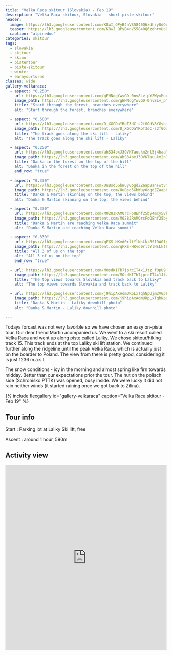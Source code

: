 ```yaml
---
title: "Velka Raca skitour (Slovakia) - Feb 19"
description: "Velka Raca skitour, Slovakia - short piste skitour"
header:
  image: https://lh3.googleusercontent.com/K8wI_QPyB4nVS5840Q6zdhryUdQoev8aKouE1Vre1TpXYkVDOjcki32zlstQ6cR6N4CZGuEr5O1_6PSZTzx0dJT8ddUDdoZ77A6g-vgL3iF7EkoKBHjSiWMdfP57_JUWPiUBRpRnWCBMLqLQjS_1sEpFyqv6KC31XOeMEMRQbEaUy2I3X4djm_VeOAVtgT6mib8gglHj1Wpxt72YuCjgNy9knorMMssNXtEExXHUtlt2su1J6ETTI_fIHRaW6r0RcA_9UA9qTXbvd1weWotNUuAmWhazK9Lmx4M4drQpLpExXyg1lNaHgVYA5QWCdzoTr1llD3baLGx5vMCjfu5w6XwqHJXti5WPVh5CLTvfSTPMMTNd0ISFCCHMF4_5gGZc-nMaGHVqvVnSr8K76tUGbZ_OUGgzly11mWcsVId2qSUG4WUCEvSqQhH_55qvBSao3fPWGXsE0yorJ9sb6b3RbrvjJ-tqIeT8aPYOqAbghY6R03QAImW8Zr2vDGlAaQA8u4pq-l2OxjaXyHSmSYAPTjBaSDyK4i_bZGO9DFBCGwqIN4OEke_u2NN-otDOBMSys6RTnUOeQORcJ41VYgiOfyZbFOI289iGuBdUu1M1P4k8wswuZuCh-DbRKUGEWkbOtugQ7KfqIhubuImNOdozNlQkqWGI-qwUZ4Si9AEgChpVdCCZepbCo7l_I3cFWQC_NGXKSqBWcGXDyFRUHqskk66WEA=w2118-h1542-no
  teaser: https://lh3.googleusercontent.com/K8wI_QPyB4nVS5840Q6zdhryUdQoev8aKouE1Vre1TpXYkVDOjcki32zlstQ6cR6N4CZGuEr5O1_6PSZTzx0dJT8ddUDdoZ77A6g-vgL3iF7EkoKBHjSiWMdfP57_JUWPiUBRpRnWCBMLqLQjS_1sEpFyqv6KC31XOeMEMRQbEaUy2I3X4djm_VeOAVtgT6mib8gglHj1Wpxt72YuCjgNy9knorMMssNXtEExXHUtlt2su1J6ETTI_fIHRaW6r0RcA_9UA9qTXbvd1weWotNUuAmWhazK9Lmx4M4drQpLpExXyg1lNaHgVYA5QWCdzoTr1llD3baLGx5vMCjfu5w6XwqHJXti5WPVh5CLTvfSTPMMTNd0ISFCCHMF4_5gGZc-nMaGHVqvVnSr8K76tUGbZ_OUGgzly11mWcsVId2qSUG4WUCEvSqQhH_55qvBSao3fPWGXsE0yorJ9sb6b3RbrvjJ-tqIeT8aPYOqAbghY6R03QAImW8Zr2vDGlAaQA8u4pq-l2OxjaXyHSmSYAPTjBaSDyK4i_bZGO9DFBCGwqIN4OEke_u2NN-otDOBMSys6RTnUOeQORcJ41VYgiOfyZbFOI289iGuBdUu1M1P4k8wswuZuCh-DbRKUGEWkbOtugQ7KfqIhubuImNOdozNlQkqWGI-qwUZ4Si9AEgChpVdCCZepbCo7l_I3cFWQC_NGXKSqBWcGXDyFRUHqskk66WEA=w2118-h1542-no
  caption: "alpineduo"
categories: skitour
tags:
  - slovakia
  - skitour
  - skimo
  - pistentour
  - piste-skitour
  - winter
  - earnyourturns
classes: wide
gallery-velkaraca:
  - aspect: "0.250"
    url: https://lh3.googleusercontent.com/gEHNogYwvGD-0nv8Lv_pYZWyxMuuScFxjY-HMPzWS42P3vQ5LfplWUk7tyGlPQc_yjU4AUMmXZoN_lOhpPgYyqahR6GW337h3jYR8wP9YZT58Ky2umAn1j_JQ0aZNFe4J8hLSAdthyoIkjWvIAoHgC442g4meuz9cDbAbr3jiV-94K3HacaGZ-IWB630Fl8n13WKJXTeylqdE_BegDUYCGzZgy__Ijg_jEXacEVXrOztKvtYhK1a7M-7bbTl21HuNNt2nrOlLWo21dZwjlxskJA2wfcuWyQYGcor65R3qTSQxc8NnkCYlKKwaJWd9rxejrr6OGLycojjd8et18UNa4a6NjTprdadjpj-DFJYXhzYT5x0X-hqGxLuv4WJB2ChxXiEhXbODwFduUvu9EtmwpM6NRuMGMex8cfe8xuHfmL9gugD8EA-V1AcMdOTB0HwGHkmTm-Pvx5zW3ciJyFB6VGFO7RnsC-OXPhks_FLTU6Zc5k0UyzLdsmQWMhwzChlm_i01QsDzpuxmJN_SmOBAXyQVcvMHbc_EhOLnSG0gcFiMWxU50eIBYSa_Q1aJKR0ixvUYIfvSZ3OyFQ3-fxj3G6y-8SViwUgKZUT9K7im5qBVa1Iq34fdMJRehnPIeSGfNwhxR6T1k1-0u0E1bEYH_oD2vSPdjGuGYSzS7JO3elHws-DKUDXrjGGZg628yFx7S4pOXVe1ukRBMbSInX-bSua-w=w1158-h1542-no
    image_path: https://lh3.googleusercontent.com/gEHNogYwvGD-0nv8Lv_pYZWyxMuuScFxjY-HMPzWS42P3vQ5LfplWUk7tyGlPQc_yjU4AUMmXZoN_lOhpPgYyqahR6GW337h3jYR8wP9YZT58Ky2umAn1j_JQ0aZNFe4J8hLSAdthyoIkjWvIAoHgC442g4meuz9cDbAbr3jiV-94K3HacaGZ-IWB630Fl8n13WKJXTeylqdE_BegDUYCGzZgy__Ijg_jEXacEVXrOztKvtYhK1a7M-7bbTl21HuNNt2nrOlLWo21dZwjlxskJA2wfcuWyQYGcor65R3qTSQxc8NnkCYlKKwaJWd9rxejrr6OGLycojjd8et18UNa4a6NjTprdadjpj-DFJYXhzYT5x0X-hqGxLuv4WJB2ChxXiEhXbODwFduUvu9EtmwpM6NRuMGMex8cfe8xuHfmL9gugD8EA-V1AcMdOTB0HwGHkmTm-Pvx5zW3ciJyFB6VGFO7RnsC-OXPhks_FLTU6Zc5k0UyzLdsmQWMhwzChlm_i01QsDzpuxmJN_SmOBAXyQVcvMHbc_EhOLnSG0gcFiMWxU50eIBYSa_Q1aJKR0ixvUYIfvSZ3OyFQ3-fxj3G6y-8SViwUgKZUT9K7im5qBVa1Iq34fdMJRehnPIeSGfNwhxR6T1k1-0u0E1bEYH_oD2vSPdjGuGYSzS7JO3elHws-DKUDXrjGGZg628yFx7S4pOXVe1ukRBMbSInX-bSua-w=w200-h300-no
    title: "Start through the forest, branches everywhere"
    alt: "Start through the forest, branches everywhere"

  - aspect: "0.500"
    url: https://lh3.googleusercontent.com/D_XGCDaYRoT3dC-s2fGOdV8YGvhjjrqRpXltBpon_Ci2Ytf_oxjxh7Oe5B5nY9TDOe4hTLMB0phoNVemTZo2GPWnWai9kbG_wLbpBB18OD9srChhoh1AgXuiX7rocXHvLBQS0z8fTTTU_gYmDHk9cYGES0oiIwHm427UJdUOVruuIgYQhTB4sDfjMf_s2_NDtrtO7JJoIFpgPeFbnQqGDMYLpPniGpJBOWnjjlYxDMXhYHvmhcyAsgFgqXUWvoLcPV2GMC6j-mkTbYJWEMSGOGKxFMa26LNfGhlTmjnywFYp4yKNQBeUCX7CZUZYH-pc28s2-9m8QrVVyEuYQ6o4qakgl3dG0khtpP7cPT6YfWugbNAwEyE2tBKttDTIpoRxj0K8ipSrBc9SQbqJV4tFKYjT8tFM8jtw939MtXzazz-RWhicYRzHkEHNHXn4mr4iGSQZ1MqDVmesrhs5q2NXhh5BsDbRITvxX2ORk1oN0hj69pDVotjsn3pU9jPhRFlzof_Y8hVlTTMNy4xF-5nLfhj6x1waeMBBSvyTkg5d02t-kwUiFcGq0SH1zd6Y-OIDrHKDRb_f6EpmqXo5YiQwjMFybOaKNYhPf3SSQwkj-6kdwLhFKMRx1cG3RYrzuJhmwHDNyg_G-Ihp-NUBiDUf5wOuIjKp1rK_zLc3lXcbQUmlAggc5pT0eKkUv3isoeM_tKHfh5dkIlHhSu41IAzuflJVBQ=w2056-h1542-no
    image_path: https://lh3.googleusercontent.com/D_XGCDaYRoT3dC-s2fGOdV8YGvhjjrqRpXltBpon_Ci2Ytf_oxjxh7Oe5B5nY9TDOe4hTLMB0phoNVemTZo2GPWnWai9kbG_wLbpBB18OD9srChhoh1AgXuiX7rocXHvLBQS0z8fTTTU_gYmDHk9cYGES0oiIwHm427UJdUOVruuIgYQhTB4sDfjMf_s2_NDtrtO7JJoIFpgPeFbnQqGDMYLpPniGpJBOWnjjlYxDMXhYHvmhcyAsgFgqXUWvoLcPV2GMC6j-mkTbYJWEMSGOGKxFMa26LNfGhlTmjnywFYp4yKNQBeUCX7CZUZYH-pc28s2-9m8QrVVyEuYQ6o4qakgl3dG0khtpP7cPT6YfWugbNAwEyE2tBKttDTIpoRxj0K8ipSrBc9SQbqJV4tFKYjT8tFM8jtw939MtXzazz-RWhicYRzHkEHNHXn4mr4iGSQZ1MqDVmesrhs5q2NXhh5BsDbRITvxX2ORk1oN0hj69pDVotjsn3pU9jPhRFlzof_Y8hVlTTMNy4xF-5nLfhj6x1waeMBBSvyTkg5d02t-kwUiFcGq0SH1zd6Y-OIDrHKDRb_f6EpmqXo5YiQwjMFybOaKNYhPf3SSQwkj-6kdwLhFKMRx1cG3RYrzuJhmwHDNyg_G-Ihp-NUBiDUf5wOuIjKp1rK_zLc3lXcbQUmlAggc5pT0eKkUv3isoeM_tKHfh5dkIlHhSu41IAzuflJVBQ=w400-h300-no
    title: "The track goes along the ski lift - Laliky"
    alt: "The track goes along the ski lift - Laliky"

  - aspect: "0.250"
    url: https://lh3.googleusercontent.com/ahS34bxJ3OVKTauukm2nl5j4haaMzubDxOjlAFRxH8W2h5m1WOrzPMzx6s_9E50DZDpNi2giOeF7jYTOW42s7EW2xBLHpJdk111CliHMJihpZWT5FC6e3_pFpaYR5PXSfxQPzas8fAtEnQsw2V31VtXR57l0kP7rw5GtH7tyJ0Bw11Erz5DbhbxnV0CyMMo1mdy7-dTgwVmVyDzkxbNY457ewXowywhTWKil1ggCJFKgvAaEPkTGIZlZ3Q8IlDWykZqupjkOT91HGYDmwQI2xj96Cvks-Nv1PQSDm2vR525pVOeIHCZOqG5cJukr1NxtLFBEuFHsK-xKXUMh9enwScY3Ut-J8vlo7tBxtrA6Xd7CVi--jSssq1rj7422qxhEJrxj05FgSlnuD6YIzk4irl1VVfwhhMcLUgeRl0N3G_4eL60GLROrEkWCoF9amzqVwK55xsc4LGpQ-bEXesEhpKdxFvwOUJNX-r5rCBYCMNi2vn3NO7QTDupMVhyTjT9zouRNDxTXqsJIiPPJ6fk6VhwbDot3PdjRAhQ1TAlgNTElPQYKevuYmVyARx9YtMbqu5UStfn87IBwN3y5E_WHF4BxDAsuJLwK8r9EJJQOEqxi8FMCUafL734rbPJot0KChkjTMai4-ulAaW3-gfxX0ykovtOIjZPhqqlyCF5Vu_zdKan5lwGzaqfgJ9GecCJ1JYdWW_CKYssP1lMwVvB6YBS9cw=w1158-h1542-no
    image_path: https://lh3.googleusercontent.com/ahS34bxJ3OVKTauukm2nl5j4haaMzubDxOjlAFRxH8W2h5m1WOrzPMzx6s_9E50DZDpNi2giOeF7jYTOW42s7EW2xBLHpJdk111CliHMJihpZWT5FC6e3_pFpaYR5PXSfxQPzas8fAtEnQsw2V31VtXR57l0kP7rw5GtH7tyJ0Bw11Erz5DbhbxnV0CyMMo1mdy7-dTgwVmVyDzkxbNY457ewXowywhTWKil1ggCJFKgvAaEPkTGIZlZ3Q8IlDWykZqupjkOT91HGYDmwQI2xj96Cvks-Nv1PQSDm2vR525pVOeIHCZOqG5cJukr1NxtLFBEuFHsK-xKXUMh9enwScY3Ut-J8vlo7tBxtrA6Xd7CVi--jSssq1rj7422qxhEJrxj05FgSlnuD6YIzk4irl1VVfwhhMcLUgeRl0N3G_4eL60GLROrEkWCoF9amzqVwK55xsc4LGpQ-bEXesEhpKdxFvwOUJNX-r5rCBYCMNi2vn3NO7QTDupMVhyTjT9zouRNDxTXqsJIiPPJ6fk6VhwbDot3PdjRAhQ1TAlgNTElPQYKevuYmVyARx9YtMbqu5UStfn87IBwN3y5E_WHF4BxDAsuJLwK8r9EJJQOEqxi8FMCUafL734rbPJot0KChkjTMai4-ulAaW3-gfxX0ykovtOIjZPhqqlyCF5Vu_zdKan5lwGzaqfgJ9GecCJ1JYdWW_CKYssP1lMwVvB6YBS9cw=w300-h400-no
    title: "Danka in the forest on the top of the hill"
    alt: "Danka in the forest on the top of the hill"
    end_row: "true"

  - aspect: "0.330"
    url: https://lh3.googleusercontent.com/UuBsd5GbWuy0ogdZZaap8anFwtvf6B59DF9cCmEAbYN_dYOuqpFTCHPkYQFbjAde_iIWHt38CcUa-zJqCNL66em1dVl3wGg5_uFhHvX3vSdt3pOluRrx8bzu5JI7Qct9Uq3UiP3_Hq8Sw8H1Mct_CH2XouriZsVzFJ41ryuXPvTsBnT8AxUHXg7jmKRaW753H8jZk1y7IIYlbWDiE99RUMvawlUjXaIf93Y6D67A6IwZjG4LdeywsDkkZQzIxcw0kVb9iH-WCjIta5r4JkXKMQ8JeHqiFZZbLn4xSFE31-0HRv1tLV1K0y5S9g5GMzyYiNqr0wYvQ3z6xbD2psqCezBYov01IhmgOUWsq2J46rXHut6C5AkpuFXZyT6aPlA09zRzmNN8VfJJe2-xXCHPto5K6squ0EuXvX9F-_13FCog3B3rCaG1S4ePZVH-6G6E5cJGBGtAZxUDaH3-UHFe9h6lfgczTAwEw3u5snaclLfTH2QvvV2s0_kQido3IkMT6UXK3xrZoqvyF1H8E0cjYdLF_u_js3mtrgmfhfb0NmXr7Mb5TSE8ern8heb6wG_nQQ2yUK98nqAA5fp6Jip3a7wfsGHwLtf7e9s18V9qQQIvJUn_HWXoIC90m4dYk_JYDheNDDpjyBQPKtkqxrBZ754mr9hvyFES=w2414-h1542-no
    image_path: https://lh3.googleusercontent.com/UuBsd5GbWuy0ogdZZaap8anFwtvf6B59DF9cCmEAbYN_dYOuqpFTCHPkYQFbjAde_iIWHt38CcUa-zJqCNL66em1dVl3wGg5_uFhHvX3vSdt3pOluRrx8bzu5JI7Qct9Uq3UiP3_Hq8Sw8H1Mct_CH2XouriZsVzFJ41ryuXPvTsBnT8AxUHXg7jmKRaW753H8jZk1y7IIYlbWDiE99RUMvawlUjXaIf93Y6D67A6IwZjG4LdeywsDkkZQzIxcw0kVb9iH-WCjIta5r4JkXKMQ8JeHqiFZZbLn4xSFE31-0HRv1tLV1K0y5S9g5GMzyYiNqr0wYvQ3z6xbD2psqCezBYov01IhmgOUWsq2J46rXHut6C5AkpuFXZyT6aPlA09zRzmNN8VfJJe2-xXCHPto5K6squ0EuXvX9F-_13FCog3B3rCaG1S4ePZVH-6G6E5cJGBGtAZxUDaH3-UHFe9h6lfgczTAwEw3u5snaclLfTH2QvvV2s0_kQido3IkMT6UXK3xrZoqvyF1H8E0cjYdLF_u_js3mtrgmfhfb0NmXr7Mb5TSE8ern8heb6wG_nQQ2yUK98nqAA5fp6Jip3a7wfsGHwLtf7e9s18V9qQQIvJUn_HWXoIC90m4dYk_JYDheNDDpjyBQPKtkqxrBZ754mr9hvyFES=w400-h300-no
    title: "Danka & Martin skinning on the top, the views behind"
    alt: "Danka & Martin skinning on the top, the views behind"

  - aspect: "0.330"
    url: https://lh3.googleusercontent.com/M028JRAMQrcFoQEhf25by4mcy5Vk6lPmNvc2dsNXuErzt6h3RathlvjBdipeXH0walPEWvGqStnNe6-QjoKcndOcMHdj2Aga4Kf_JSbmfOu6zityt-G9WYclSM6-7VKkxNXOJFHln0r_DCsVUqX_xSnkFmsrGOnArAvpFd6tfPrJKB-lBbHkHKfwwZbB6jUzuBkkvPdwyRNNfQSGQUpRtmw3G7tr61_Zb037XRQM-giOTPUbXDlJRBKTvkK2HArB0kVkyk5fLqOaj98CuoBKT830xcmGiVXwTuav872xrU3I8dBvUKOOsan09senaG0ytQDIzXVG7OVmbivyDN0qKxU7sWBdTMC7xNK5WUv5LKxupafdt9_oaES4tQSJ0395Mi-kHGqlvgd6BEnRiAINpaygcw8-vFu3vuLIhP26kSoDQ3JeuvkhUaSaSnvqcx_XMJ868Bd_VuwWJzY2_FQmhLQWVNjMKpYpaOWoXx60ek7LiQIUs7vrtEgVkBdA3QhFxipC5rHcs88vKIW5txMvtOIDOlo7dflr_q50mBWY4vdq0BvYIKx7qyHbh6iqZW6SRdPuzeqnDnJVO4nljr41ty98aShLlUNrBBbq8CQKWDHsii6TF58dDsRjB28PnDzDY3d1k91QWs-gy0i34i8HcTooc4_RyBHdkxBhYyTW66-DEoCkR-rdkbyodrVvbf_EP1qadI4WdFqA-fKkDQ5ak2BqfQ=w2056-h1542-no
    image_path: https://lh3.googleusercontent.com/M028JRAMQrcFoQEhf25by4mcy5Vk6lPmNvc2dsNXuErzt6h3RathlvjBdipeXH0walPEWvGqStnNe6-QjoKcndOcMHdj2Aga4Kf_JSbmfOu6zityt-G9WYclSM6-7VKkxNXOJFHln0r_DCsVUqX_xSnkFmsrGOnArAvpFd6tfPrJKB-lBbHkHKfwwZbB6jUzuBkkvPdwyRNNfQSGQUpRtmw3G7tr61_Zb037XRQM-giOTPUbXDlJRBKTvkK2HArB0kVkyk5fLqOaj98CuoBKT830xcmGiVXwTuav872xrU3I8dBvUKOOsan09senaG0ytQDIzXVG7OVmbivyDN0qKxU7sWBdTMC7xNK5WUv5LKxupafdt9_oaES4tQSJ0395Mi-kHGqlvgd6BEnRiAINpaygcw8-vFu3vuLIhP26kSoDQ3JeuvkhUaSaSnvqcx_XMJ868Bd_VuwWJzY2_FQmhLQWVNjMKpYpaOWoXx60ek7LiQIUs7vrtEgVkBdA3QhFxipC5rHcs88vKIW5txMvtOIDOlo7dflr_q50mBWY4vdq0BvYIKx7qyHbh6iqZW6SRdPuzeqnDnJVO4nljr41ty98aShLlUNrBBbq8CQKWDHsii6TF58dDsRjB28PnDzDY3d1k91QWs-gy0i34i8HcTooc4_RyBHdkxBhYyTW66-DEoCkR-rdkbyodrVvbf_EP1qadI4WdFqA-fKkDQ5ak2BqfQ=w400-h300-no
    title: "Danka & Martin are reaching Velka Raca summit"
    alt: "Danka & Martin are reaching Velka Raca summit"

  - aspect: "0.330"
    url: https://lh3.googleusercontent.com/qFXS-HKvd0rltYlNsLkt8SIDAG1y_Bo4U2dFQUxtz_tyyolrEedqsp4SBTByUoqm7pKqyzMz9-aEml6SGMsrc-K1XL0DO1DEfA-j_g-V_AWtok8LlM50XP4cdIcSWKBfSJ9EPP5ffVCBuyJYf_Tu31lvG4sOkbSmw2xqpzqhFjrX_LyfkxOKxH8QPI9c-mzK0pYyT4QIlKc9rqfXpuxHuARvhvdJPhDHlhXHxcUKs0Q6dRwGGqZ5d5bfMlsUL4SNX2aCHfFtVYxbryZCGPULF-e7JgtDiIrVU7BY9gQNV09VWCoblyi3u6utCT2NpRkHaZTTVDBv3ixEqCK0QKT8G-i2tZX52-EFeQSLFKevDDeEgHV-bOUNB8YqYtD-LSOy0ZlSQExFKzT4NDRlD76Tr4RifgLTeb_GXeow1XpLcdYr-c0n1a0w47Z-OjBjjA3tqUMF4TC6XgV-S4otKDHbR0S6MU7kshyelmBQ1Ruqv2GgL1Y0jfh1uRfc8Iig9QdOV1jOsjDBrT8ko6Zy03TLNZsBWxcze3jRSCObfU-rpExyI01uYvcmOI4_e8BcBm_HP8o3y5yAvgoA8RnHqLD9w81etTLUYrPyFmRPlmwY0oHs2-0qPGDRYDROFtH-wEdTR8BM3Z0B96hgt_JRJNySq7UY7d9ajyJpH2RY8G7l4maJQqTNawgiOOXi8oPVQs6dDyUSSseYSaMJLmgXq6drj_hiwQ=w2056-h1542-no
    image_path: https://lh3.googleusercontent.com/qFXS-HKvd0rltYlNsLkt8SIDAG1y_Bo4U2dFQUxtz_tyyolrEedqsp4SBTByUoqm7pKqyzMz9-aEml6SGMsrc-K1XL0DO1DEfA-j_g-V_AWtok8LlM50XP4cdIcSWKBfSJ9EPP5ffVCBuyJYf_Tu31lvG4sOkbSmw2xqpzqhFjrX_LyfkxOKxH8QPI9c-mzK0pYyT4QIlKc9rqfXpuxHuARvhvdJPhDHlhXHxcUKs0Q6dRwGGqZ5d5bfMlsUL4SNX2aCHfFtVYxbryZCGPULF-e7JgtDiIrVU7BY9gQNV09VWCoblyi3u6utCT2NpRkHaZTTVDBv3ixEqCK0QKT8G-i2tZX52-EFeQSLFKevDDeEgHV-bOUNB8YqYtD-LSOy0ZlSQExFKzT4NDRlD76Tr4RifgLTeb_GXeow1XpLcdYr-c0n1a0w47Z-OjBjjA3tqUMF4TC6XgV-S4otKDHbR0S6MU7kshyelmBQ1Ruqv2GgL1Y0jfh1uRfc8Iig9QdOV1jOsjDBrT8ko6Zy03TLNZsBWxcze3jRSCObfU-rpExyI01uYvcmOI4_e8BcBm_HP8o3y5yAvgoA8RnHqLD9w81etTLUYrPyFmRPlmwY0oHs2-0qPGDRYDROFtH-wEdTR8BM3Z0B96hgt_JRJNySq7UY7d9ajyJpH2RY8G7l4maJQqTNawgiOOXi8oPVQs6dDyUSSseYSaMJLmgXq6drj_hiwQ=w400-h300-no
    title: "All 3 of us on the top"
    alt: "All 3 of us on the top"
    end_row: "true"

  - url: https://lh3.googleusercontent.com/MOsdKITb7jprcIT4x1Jtz_fOpU9_OMbtOuFXLpR9e1409Pvuhi2RkuIIkChSoBaiqK7viOPPf4oabn-jWDSkws9zU6CqBX3aGLAyOmhjo0c4jC93AkuzOhyM_XtM7_7S0dRtZuZGWGYarqeQ4Uy5VkQ55JmQUv1K351WDp2BCIhkpAgKAppPdY2lDYwWvT5Lgt_xIteym8kOkdIomyyVnT6UqGRDwWVwU0cv5hgUubvaSeGuA5TmZBJaaCwpD2a0dkJPY3ZlFcoVBNNvYjlKg9POh5fT_dE6qqe27lElFoZnfCUu8cLHIjP7D707sCvLcbrncT8v9zF0yFbIAjoQzn-ze5RMdH7rUf_M_Y_2Zkz_1ua18g8hN3_dm0CQY530wTmxOW-Vae5v0RjC1j6JfIgfMiR022vnSRp4tcncR8jttxTPwjVwWJ72w4NjuO1nbvTCJvF9IyEPXs7WaS2s5BzeTW-S9PSAJOqze-Gohb82h0-6QTV7zftTxdUhq6w6CI5x8boxIsBPic8O_fh3yiqdvv_TCIOlb0ecj2qajpRpyCE2yk-Y5aKwYi10BBC-SdcQD9bUMWw6MvQZNsOSRoYS8XGteN1fwFsDV2we7EPeDjgqsmoGWETOSOwqvcgsMT9IsBMUNF_-fkdo6t6YH-Lx6pS_qT4r2coC6Y8I9QL_WlBEpCkRjyuT3Rb_yD5v4IaoqtyuovkdBZnwXYgljELngg=w1158-h1542-no
    image_path: https://lh3.googleusercontent.com/MOsdKITb7jprcIT4x1Jtz_fOpU9_OMbtOuFXLpR9e1409Pvuhi2RkuIIkChSoBaiqK7viOPPf4oabn-jWDSkws9zU6CqBX3aGLAyOmhjo0c4jC93AkuzOhyM_XtM7_7S0dRtZuZGWGYarqeQ4Uy5VkQ55JmQUv1K351WDp2BCIhkpAgKAppPdY2lDYwWvT5Lgt_xIteym8kOkdIomyyVnT6UqGRDwWVwU0cv5hgUubvaSeGuA5TmZBJaaCwpD2a0dkJPY3ZlFcoVBNNvYjlKg9POh5fT_dE6qqe27lElFoZnfCUu8cLHIjP7D707sCvLcbrncT8v9zF0yFbIAjoQzn-ze5RMdH7rUf_M_Y_2Zkz_1ua18g8hN3_dm0CQY530wTmxOW-Vae5v0RjC1j6JfIgfMiR022vnSRp4tcncR8jttxTPwjVwWJ72w4NjuO1nbvTCJvF9IyEPXs7WaS2s5BzeTW-S9PSAJOqze-Gohb82h0-6QTV7zftTxdUhq6w6CI5x8boxIsBPic8O_fh3yiqdvv_TCIOlb0ecj2qajpRpyCE2yk-Y5aKwYi10BBC-SdcQD9bUMWw6MvQZNsOSRoYS8XGteN1fwFsDV2we7EPeDjgqsmoGWETOSOwqvcgsMT9IsBMUNF_-fkdo6t6YH-Lx6pS_qT4r2coC6Y8I9QL_WlBEpCkRjyuT3Rb_yD5v4IaoqtyuovkdBZnwXYgljELngg=w300-h400-no
    title: "The top views towards Slovakia and track back to Laliky"
    alt: "The top views towards Slovakia and track back to Laliky"

  - url: https://lh3.googleusercontent.com/j9hipAxAdmURpLxTqhNpUjm2VGpFXhAQxxKcGxGl9sIr3DSudSI9E9ekCrVfDSQgB6rLg72arG8nca4PITdLrxYgna0UT2sGORRCqgViWMIbPes3R630shptel2A9x-xYCuTyhwXQYmuZXR-PtManPrUmQASa-SOqkvEYkntZHPAUzf2-isf-zMuKN-19eWcfzn2EcDG74X19NMs2LsDfduX-IdxUxk_Tr2aGsXWWI0ClNUpgnFF1sEsJzQqI0gt_HN0yeW-SE2Z1UKV9ucEibNrfA3DWweRvifp0sXCeX1IX-ViKjDRfU_3UoMcttQvn2DUBHxLXzeeRBfFPJ_5dsuy86tYVxJNE1HDexeAOLnPVNFivNgHVQrEazpMs1VTXlzygJIuN9PCNecxUqVksHS5Ua1kU9Rf1rYDY1qUCwwOtdn2kg2PyGgpkp5ltcONkGlQ4qMMPPCgwpZ8lb5ErYzEyxKTMPcUOI9BmA37-1MvK9_qiuXYOabeD0tz0xHHUrgWCYsl8kpZPUK1H2CoCy-fx4bZ6OE9M5qrcaVJJR-Fohu16r31uoEgzGHVf-eERZwHPUyCPbclOIBH3FoFk4gS-gNQECir0U_Eue-R-jOOC8ALc7NDq2cL4k-LvG3BdQa_gThI6rHLAj81PdcboHaKGBQGR64hcYgMcaqQzX-DDMQDBwP0mohSatquQAhMALp37-ViOuyTdDPGT1rQojCG6g=w1158-h1542-no
    image_path: https://lh3.googleusercontent.com/j9hipAxAdmURpLxTqhNpUjm2VGpFXhAQxxKcGxGl9sIr3DSudSI9E9ekCrVfDSQgB6rLg72arG8nca4PITdLrxYgna0UT2sGORRCqgViWMIbPes3R630shptel2A9x-xYCuTyhwXQYmuZXR-PtManPrUmQASa-SOqkvEYkntZHPAUzf2-isf-zMuKN-19eWcfzn2EcDG74X19NMs2LsDfduX-IdxUxk_Tr2aGsXWWI0ClNUpgnFF1sEsJzQqI0gt_HN0yeW-SE2Z1UKV9ucEibNrfA3DWweRvifp0sXCeX1IX-ViKjDRfU_3UoMcttQvn2DUBHxLXzeeRBfFPJ_5dsuy86tYVxJNE1HDexeAOLnPVNFivNgHVQrEazpMs1VTXlzygJIuN9PCNecxUqVksHS5Ua1kU9Rf1rYDY1qUCwwOtdn2kg2PyGgpkp5ltcONkGlQ4qMMPPCgwpZ8lb5ErYzEyxKTMPcUOI9BmA37-1MvK9_qiuXYOabeD0tz0xHHUrgWCYsl8kpZPUK1H2CoCy-fx4bZ6OE9M5qrcaVJJR-Fohu16r31uoEgzGHVf-eERZwHPUyCPbclOIBH3FoFk4gS-gNQECir0U_Eue-R-jOOC8ALc7NDq2cL4k-LvG3BdQa_gThI6rHLAj81PdcboHaKGBQGR64hcYgMcaqQzX-DDMQDBwP0mohSatquQAhMALp37-ViOuyTdDPGT1rQojCG6g=w300-h400-no
    title: "Danka & Martin - Laliky downhill photo"
    alt: "Danka & Martin - Laliky downhill photo"

---
```


Todays forcast was not very favorble so we have chosen an easy on-piste tour. Our dear friend Martin acompanied us. We went to a ski resort called Velka Raca and went up along piste called Laliky. We chose skitour/hiking track 15. This track ends at the top Laliky ski lift station. We continued further along the ridgeline until the peak Velka Raca, which is actually just on the boarder to Poland. The view from there is pretty good, considering it is just 1236 m.a.s.l. 

The snow conditions - icy in the morning and almost spring like firn towards midday. Better than our expectations prior the tour. The hut on the polisch side (Schronisko PTTK) was opened, busy inside. We were lucky it did not rain neither winds (it started raining once we got back to Zilina).

{% include flexgallery id="gallery-velkaraca" caption="Velka Raca skitour - Feb 19" %}

## Tour info

Start
: Parking lot at Laliky Ski lift, free

Ascent
: around 1 hour, 590m

## Activity view

<iframe src="https://www.komoot.com/tour/55693159/embed?profile=1" width="100%" height="580" frameborder="0" scrolling="no"></iframe>
